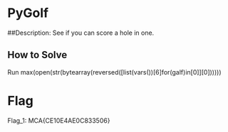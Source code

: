 # PyGolf

##Description:
See if you can score a hole in one. 

## How to Solve
Run max(open(str(bytearray(reversed([list(vars())[6]for(galf)in[0]][0])))))


# Flag
Flag_1: MCA{CE10E4AE0C833506}

